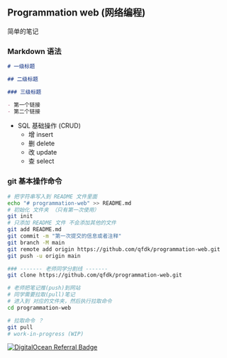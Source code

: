 ## Programmation web (网络编程)

简单的笔记

### Markdown 语法

```markdown
# 一级标题

## 二级标题

### 三级标题

- 第一个链接
- 第二个链接
```

- SQL 基础操作 (CRUD)
    - 增 insert
    - 删 delete
    - 改 update
    - 查 select

### git 基本操作命令

```bash
# 把字符串写入到 README 文件里面
echo "# programmation-web" >> README.md
# 初始化 文件夹 （只有第一次使用）
git init
# 只添加 README 文件 不会添加其他的文件
git add README.md
git commit -m "第一次提交的信息或者注释"
git branch -M main
git remote add origin https://github.com/qfdk/programmation-web.git
git push -u origin main

### ------- 老师同学分割线 -------
git clone https://github.com/qfdk/programmation-web.git

# 老师把笔记推(push)到网站
# 同学需要拉取(pull)笔记
# 进入到 对应的文件夹，然后执行拉取命令
cd programmation-web

# 拉取命令 ？
git pull
# work-in-progress (WIP)
```

<a href="https://www.digitalocean.com/?refcode=3a1975a96999&utm_campaign=Referral_Invite&utm_medium=Referral_Program&utm_source=badge"><img src="https://web-platforms.sfo2.digitaloceanspaces.com/WWW/Badge%203.svg" alt="DigitalOcean Referral Badge" /></a>

